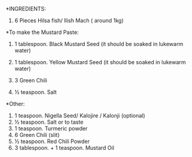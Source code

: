 *INGREDIENTS:

1. 6 Pieces Hilsa fish/ Ilish Mach ( around 1kg)

*To make the Mustard Paste:

1. 1 tablespoon. Black Mustard Seed (it should be soaked in lukewarm water)

2. 1 tablespoon. Yellow Mustard Seed (it should be soaked in lukewarm water)

3. 3 Green Chili

4. ½ teaspoon. Salt

*Other:
1. 1 teaspoon. Nigella Seed/ Kalojire / Kalonji (optional)
2. ½ teaspoon. Salt or to taste
3. 1 teaspoon. Turmeric powder
4. 6 Green Chili (slit)
5. ½ teaspoon. Red Chili Powder
6. 3 tablespoon. + 1 teaspoon. Mustard Oil












